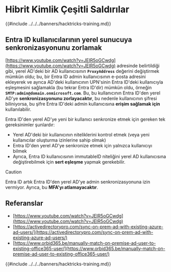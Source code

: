 # Hibrit Kimlik Çeşitli Saldırılar

{{#include ../../../banners/hacktricks-training.md}}


## Entra ID kullanıcılarının yerel sunucuya senkronizasyonunu zorlamak

[https://www.youtube.com/watch?v=JEIR5oGCwdg](https://www.youtube.com/watch?v=JEIR5oGCwdg) adresinde belirtildiği gibi, yerel AD'deki bir AD kullanıcısının **`ProxyAddress`** değerini değiştirmek mümkün oldu; bu, bir Entra ID admin kullanıcısının e-posta adresini ekleyerek ve ayrıca AD'deki kullanıcının UPN'sinin Entra ID'deki kullanıcıyla eşleşmesini sağlamakla (bu tekrar Entra ID'dir) mümkün oldu, örneğin **`SMTP:admin@domain.onmicrosoft.com`**. Bu, bu kullanıcının Entra ID'den yerel AD'ye **senkronizasyonunu zorlayacaktır**, bu nedenle kullanıcının şifresi biliniyorsa, bu şifre Entra ID'deki admin kullanıcısına **erişim sağlamak için** kullanılabilir.

Entra ID'den yerel AD'ye yeni bir kullanıcı senkronize etmek için gereken tek gereksinimler şunlardır:

- Yerel AD'deki bir kullanıcının niteliklerini kontrol etmek (veya yeni kullanıcılar oluşturma izinlerine sahip olmak)
- Entra ID'den yerel AD'ye senkronize etmek için yalnızca kullanıcıyı bilmek
- Ayrıca, Entra ID kullanıcısının immutableID niteliğini yerel AD kullanıcısına değiştirebilmek için **sert eşleşme** yapmak gerekebilir.


> [!CAUTION]
> Entra ID artık Entra ID'den yerel AD'ye admin senkronizasyonuna izin vermiyor.
> Ayrıca, bu **MFA'yı atlamayacaktır**.



## Referanslar

- [https://www.youtube.com/watch?v=JEIR5oGCwdg](https://www.youtube.com/watch?v=JEIR5oGCwdg)
- [https://activedirectorypro.com/sync-on-prem-ad-with-existing-azure-ad-users/](https://activedirectorypro.com/sync-on-prem-ad-with-existing-azure-ad-users/)
- [https://www.orbid365.be/manually-match-on-premise-ad-user-to-existing-office365-user/](https://www.orbid365.be/manually-match-on-premise-ad-user-to-existing-office365-user/)

{{#include ../../../banners/hacktricks-training.md}}
